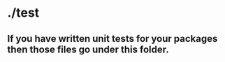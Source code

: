 # ./test

## If you have written unit tests for your packages then those files go under this folder.
